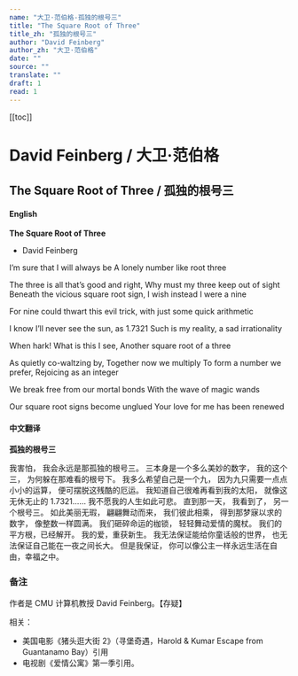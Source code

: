 ```yaml
---
name: "大卫·范伯格-孤独的根号三"
title: "The Square Root of Three"
title_zh: "孤独的根号三"
author: "David Feinberg"
author_zh: "大卫·范伯格"
date: ""
source: ""
translate: ""
draft: 1
read: 1
---
```


[[toc]]

# David Feinberg / 大卫·范伯格

## The Square Root of Three / 孤独的根号三

<!-- tabs:start -->

#### **English**

**The Square Root of Three**
- David Feinberg

I’m sure that I will always be
A lonely number like root three

The three is all that’s good and right,
Why must my three keep out of sight
Beneath the vicious square root sign,
I wish instead I were a nine

For nine could thwart this evil trick,
with just some quick arithmetic

I know I’ll never see the sun, as 1.7321
Such is my reality, a sad irrationality

When hark! What is this I see,
Another square root of a three

As quietly co-waltzing by,
Together now we multiply
To form a number we prefer,
Rejoicing as an integer

We break free from our mortal bonds
With the wave of magic wands

Our square root signs become unglued
Your love for me has been renewed

#### **中文翻译**

**孤独的根号三**

我害怕，
我会永远是那孤独的根号三。
三本身是一个多么美妙的数字，
我的这个三，
为何躲在那难看的根号下。
我多么希望自己是一个九，
因为九只需要一点点小小的运算，
便可摆脱这残酷的厄运。
我知道自己很难再看到我的太阳，
就像这无休无止的
1.7321……
我不愿我的人生如此可悲。
直到那一天，
我看到了，
另一个根号三。
如此美丽无瑕，
翩翩舞动而来，
我们彼此相乘，
得到那梦寐以求的数字，
像整数一样圆满。
我们砸碎命运的枷锁，
轻轻舞动爱情的魔杖。
我们的平方根，已经解开。
我的爱，重获新生。
我无法保证能给你童话般的世界，
也无法保证自己能在一夜之间长大。
但是我保证，
你可以像公主一样永远生活在自由，幸福之中。

<!-- tabs:end -->

### 备注

作者是 CMU 计算机教授 David Feinberg。【存疑】

相关：
- 美国电影《猪头逛大街 2》（寻堡奇遇，Harold & Kumar Escape from Guantanamo Bay）引用
- 电视剧《爱情公寓》第一季引用。
